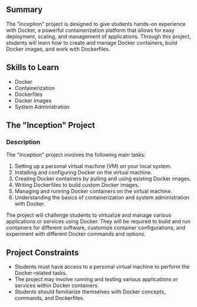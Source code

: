 ## Summary

The "Inception" project is designed to give students hands-on experience with Docker, a powerful containerization platform that allows for easy deployment, scaling, and management of applications. Through this project, students will learn how to create and manage Docker containers, build Docker images, and work with Dockerfiles.

## Skills to Learn

- Docker
- Containerization
- Dockerfiles
- Docker Images
- System Administration

## The "Inception" Project

### Description

The "Inception" project involves the following main tasks:

1. Setting up a personal virtual machine (VM) on your local system.
2. Installing and configuring Docker on the virtual machine.
3. Creating Docker containers by pulling and using existing Docker images.
4. Writing Dockerfiles to build custom Docker images.
5. Managing and running Docker containers on the virtual machine.
6. Understanding the basics of containerization and system administration with Docker.

The project will challenge students to virtualize and manage various applications or services using Docker. They will be required to build and run containers for different software, customize container configurations, and experiment with different Docker commands and options.

## Project Constraints

- Students must have access to a personal virtual machine to perform the Docker-related tasks.
- The project may involve running and testing various applications or services within Docker containers.
- Students should familiarize themselves with Docker concepts, commands, and Dockerfiles.
